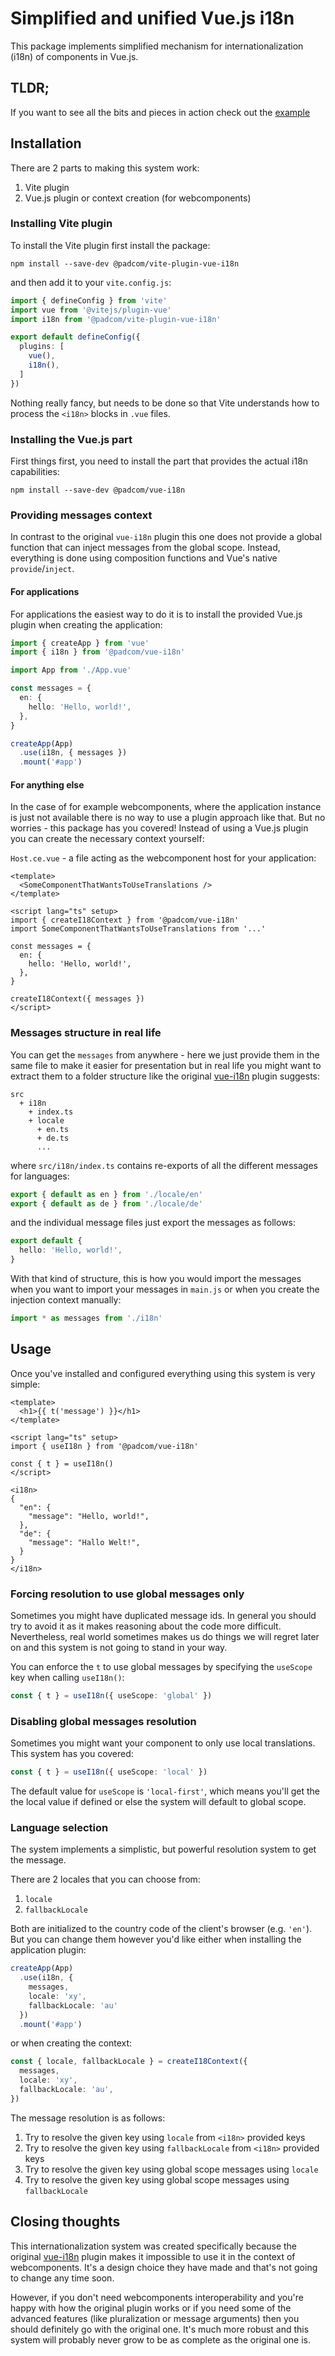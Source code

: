 # Simplified and unified Vue.js i18n

This package implements simplified mechanism for internationalization (i18n) of components in Vue.js.

## TLDR;

If you want to see all the bits and pieces in action check out the [example](packages/example)

## Installation

There are 2 parts to making this system work:

1. Vite plugin
2. Vue.js plugin or context creation (for webcomponents)

### Installing Vite plugin

To install the Vite plugin first install the package:

```
npm install --save-dev @padcom/vite-plugin-vue-i18n
```

and then add it to your `vite.config.js`:

```typescript
import { defineConfig } from 'vite'
import vue from '@vitejs/plugin-vue'
import i18n from '@padcom/vite-plugin-vue-i18n'

export default defineConfig({
  plugins: [
    vue(),
    i18n(),
  ]
})
```

Nothing really fancy, but needs to be done so that Vite understands how to process the `<i18n>` blocks in `.vue` files.

### Installing the Vue.js part

First things first, you need to install the part that provides the actual i18n capabilities:

```
npm install --save-dev @padcom/vue-i18n
```


### Providing messages context

In contrast to the original `vue-i18n` plugin this one does not provide a global function that can inject messages from the global scope. Instead, everything is done using composition functions and Vue's native `provide`/`inject`.

#### For applications

For applications the easiest way to do it is to install the provided Vue.js plugin when creating the application:

```typescript
import { createApp } from 'vue'
import { i18n } from '@padcom/vue-i18n'

import App from './App.vue'

const messages = {
  en: {
    hello: 'Hello, world!',
  },
}

createApp(App)
  .use(i18n, { messages })
  .mount('#app')
```

#### For anything else

In the case of for example webcomponents, where the application instance is just not available there is no way to use a plugin approach like that. But no worries - this package has you covered! Instead of using a Vue.js plugin you can create the necessary context yourself:

`Host.ce.vue` - a file acting as the webcomponent host for your application:

```vue
<template>
  <SomeComponentThatWantsToUseTranslations />
</template>

<script lang="ts" setup>
import { createI18Context } from '@padcom/vue-i18n'
import SomeComponentThatWantsToUseTranslations from '...'

const messages = {
  en: {
    hello: 'Hello, world!',
  },
}

createI18Context({ messages })
</script>
```

### Messages structure in real life

You can get the `messages` from anywhere - here we just provide them in the same file to make it easier for presentation but in real life you might want to extract them to a folder structure like the original [vue-i18n](https://kazupon.github.io/vue-i18n/) plugin suggests:

```
src
  + i18n
    + index.ts
    + locale
      + en.ts
      + de.ts
      ...
```

where `src/i18n/index.ts` contains re-exports of all the different messages for languages:

```typescript
export { default as en } from './locale/en'
export { default as de } from './locale/de'
```

and the individual message files just export the messages as follows:

```typescript
export default {
  hello: 'Hello, world!',
}
```

With that kind of structure, this is how you would import the messages when you want to import your messages in `main.js` or when you create the injection context manually:

```typescript
import * as messages from './i18n'
```

## Usage

Once you've installed and configured everything using this system is very simple:

```vue
<template>
  <h1>{{ t('message') }}</h1>
</template>

<script lang="ts" setup>
import { useI18n } from '@padcom/vue-i18n'

const { t } = useI18n()
</script>

<i18n>
{
  "en": {
    "message": "Hello, world!",
  },
  "de": {
    "message": "Hallo Welt!",
  }
}
</i18n>
```

### Forcing resolution to use global messages only

Sometimes you might have duplicated message ids. In general you should try to avoid it as it makes reasoning about the code more difficult. Nevertheless, real world sometimes makes us do things we will regret later on and this system is not going to stand in your way.

You can enforce the `t` to use global messages by specifying the `useScope` key when calling `useI18n()`:

```typescript
const { t } = useI18n({ useScope: 'global' })
```

### Disabling global messages resolution

Sometimes you might want your component to only use local translations. This system has you covered:

```typescript
const { t } = useI18n({ useScope: 'local' })
```

The default value for `useScope` is `'local-first'`, which means you'll get the the local value if defined or else the system will default to global scope.

### Language selection

The system implements a simplistic, but powerful resolution system to get the message.

There are 2 locales that you can choose from:

1. `locale`
2. `fallbackLocale`

Both are initialized to the country code of the client's browser (e.g. `'en'`). But you can change them however you'd like either when installing the application plugin:

```typescript
createApp(App)
  .use(i18n, {
    messages,
    locale: 'xy',
    fallbackLocale: 'au'
  })
  .mount('#app')
```

or when creating the context:

```typescript
const { locale, fallbackLocale } = createI18Context({
  messages,
  locale: 'xy',
  fallbackLocale: 'au',
})
```

The message resolution is as follows:

1. Try to resolve the given key using `locale` from `<i18n>` provided keys
2. Try to resolve the given key using `fallbackLocale` from `<i18n>` provided keys
3. Try to resolve the given key using global scope messages using `locale`
4. Try to resolve the given key using global scope messages using `fallbackLocale`

## Closing thoughts

This internationalization system was created specifically because the original [vue-i18n](https://kazupon.github.io/vue-i18n) plugin makes it impossible to use it in the context of webcomponents. It's a design choice they have made and that's not going to change any time soon.

However, if you don't need webcomponents interoperability and you're happy with how the original plugin works or if you need some of the advanced features (like pluralization or message arguments) then you should definitely go with the original one. It's much more robust and this system will probably never grow to be as complete as the original one is.
